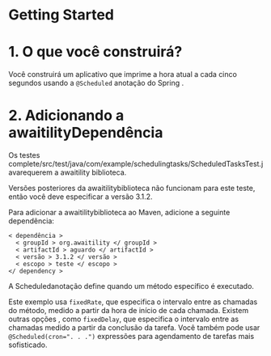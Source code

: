 # Getting Started

# 1. O que você construirá?
Você construirá um aplicativo que imprime a hora atual a cada cinco segundos usando a ```@Scheduled``` anotação do Spring .

# 2. Adicionando a awaitilityDependência

Os testes complete/src/test/java/com/example/schedulingtasks/ScheduledTasksTest.javarequerem a awaitility biblioteca.

Versões posteriores da awaitilitybiblioteca não funcionam para este teste, então você deve especificar a versão 3.1.2.

Para adicionar a awaitilitybiblioteca ao Maven, adicione a seguinte dependência:

```
< dependência >
  < groupId > org.awaitility </ groupId >
  < artifactId > aguardo </ artifactId >
  < versão > 3.1.2 </ versão >
  < escopo > teste </ escopo >
</ dependency >
```

A Scheduledanotação define quando um método específico é executado.

Este exemplo usa ```fixedRate```, que especifica o intervalo entre as chamadas do método, medido a partir da hora de início de cada chamada. Existem outras opções , como ```fixedDelay```, que especifica o intervalo entre as chamadas medido a partir da conclusão da tarefa. Você também pode usar ```@Scheduled(cron=". . .")``` expressões para agendamento de tarefas mais sofisticado.

